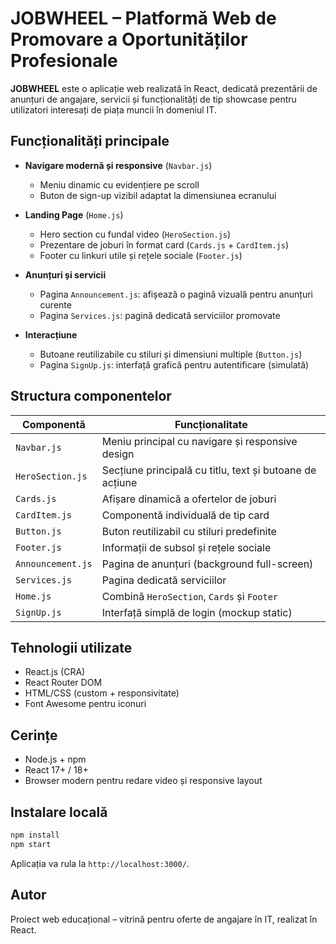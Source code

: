 # JOBWHEEL – Platformă Web de Promovare a Oportunităților Profesionale

**JOBWHEEL** este o aplicație web realizată în React, dedicată prezentării de anunțuri de angajare, servicii și funcționalități de tip showcase pentru utilizatori interesați de piața muncii în domeniul IT.

## Funcționalități principale

- **Navigare modernă și responsive** (`Navbar.js`)
  - Meniu dinamic cu evidențiere pe scroll
  - Buton de sign-up vizibil adaptat la dimensiunea ecranului

- **Landing Page** (`Home.js`)
  - Hero section cu fundal video (`HeroSection.js`)
  - Prezentare de joburi în format card (`Cards.js` + `CardItem.js`)
  - Footer cu linkuri utile și rețele sociale (`Footer.js`)

- **Anunțuri și servicii**
  - Pagina `Announcement.js`: afișează o pagină vizuală pentru anunțuri curente
  - Pagina `Services.js`: pagină dedicată serviciilor promovate

- **Interacțiune**
  - Butoane reutilizabile cu stiluri și dimensiuni multiple (`Button.js`)
  - Pagina `SignUp.js`: interfață grafică pentru autentificare (simulată)

## Structura componentelor

| Componentă         | Funcționalitate                                             |
|--------------------|-------------------------------------------------------------|
| `Navbar.js`        | Meniu principal cu navigare și responsive design            |
| `HeroSection.js`   | Secțiune principală cu titlu, text și butoane de acțiune    |
| `Cards.js`         | Afișare dinamică a ofertelor de joburi                      |
| `CardItem.js`      | Componentă individuală de tip card                          |
| `Button.js`        | Buton reutilizabil cu stiluri predefinite                   |
| `Footer.js`        | Informații de subsol și rețele sociale                      |
| `Announcement.js`  | Pagina de anunțuri (background full-screen)                 |
| `Services.js`      | Pagina dedicată serviciilor                                 |
| `Home.js`          | Combină `HeroSection`, `Cards` și `Footer`                 |
| `SignUp.js`        | Interfață simplă de login (mockup static)                   |

## Tehnologii utilizate

- React.js (CRA)
- React Router DOM
- HTML/CSS (custom + responsivitate)
- Font Awesome pentru iconuri

## Cerințe

- Node.js + npm
- React 17+ / 18+
- Browser modern pentru redare video și responsive layout

## Instalare locală

```bash
npm install
npm start
```

Aplicația va rula la `http://localhost:3000/`.

## Autor

Proiect web educațional – vitrină pentru oferte de angajare în IT, realizat în React.

